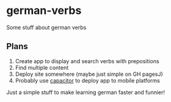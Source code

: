 # german-verbs
Some stuff about german verbs

## Plans
1. Create app to display and search verbs with prepositions
2. Find multiple content
3. Deploy site somewhere (maybe just simple on GH pagesJ)
4. Probably use [capacitor](https://betterprogramming.pub/how-to-convert-your-angular-application-to-a-native-mobile-app-android-and-ios-c212b38976df) to deploy app to mobile platforms 

Just a simple stuff to make learning german faster and funnier!
